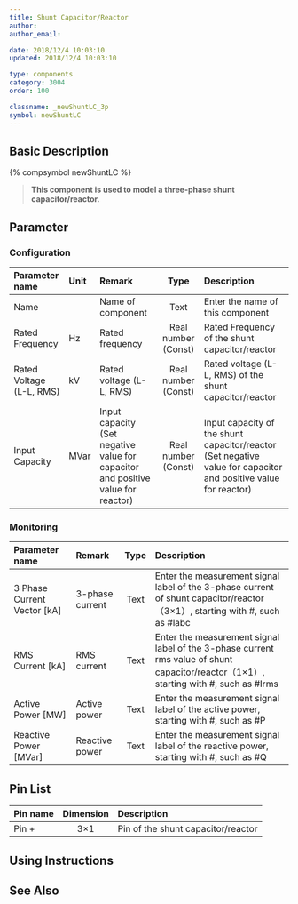 ```yaml
---
title: Shunt Capacitor/Reactor
author: 
author_email:

date: 2018/12/4 10:03:10
updated: 2018/12/4 10:03:10

type: components
category: 3004
order: 100

classname: _newShuntLC_3p
symbol: newShuntLC
---
```

## Basic Description
{% compsymbol newShuntLC %}

> **This component is used to model a three-phase shunt capacitor/reactor.**

## Parameter
### Configuration
| Parameter name | Unit | Remark | Type | Description |
| :--- | :--- | :--- | :--: | :--- |
| Name |  | Name of component | Text | Enter the name of this component |
| Rated Frequency | Hz | Rated frequency | Real number (Const) | Rated Frequency of the shunt capacitor/reactor |
| Rated Voltage (L-L, RMS) | kV | Rated voltage (L-L, RMS) | Real number (Const) | Rated voltage (L-L, RMS) of the shunt capacitor/reactor |
| Input Capacity | MVar | Input capacity (Set negative value for capacitor and positive value for reactor) | Real number (Const) | Input capacity of the shunt capacitor/reactor (Set negative value for capacitor and positive value for reactor) |

### Monitoring
| Parameter name | Remark | Type | Description |
| :--- | :--- | :--: | :--- |
| 3 Phase Current Vector \[kA\] | 3-phase current | Text | Enter the measurement signal label of the 3-phase current of shunt capacitor/reactor（3×1）, starting with #, such as #labc |
| RMS Current \[kA\] | RMS current | Text | Enter the measurement signal label of the 3-phase current rms value of shunt capacitor/reactor（1×1）, starting with #, such as #Irms |
| Active Power \[MW\] | Active power | Text | Enter the measurement signal label of the active power, starting with #, such as #P |
| Reactive Power \[MVar\] | Reactive power | Text | Enter the measurement signal label of the reactive power, starting with #, such as #Q |


## Pin List

| Pin name | Dimension | Description |
| :--- | :--:  | :--- |
| Pin + | 3×1 | Pin of the shunt capacitor/reactor |

## Using Instructions



## See Also


